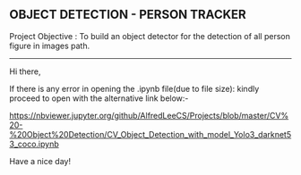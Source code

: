 ## OBJECT DETECTION - PERSON TRACKER 

Project Objective : To build an object detector for the detection of all person figure in images path.


--------------------------------------------------------------------------------------

Hi there,

If there is any error in opening the .ipynb file(due to file size): kindly proceed to open with the alternative link below:-

https://nbviewer.jupyter.org/github/AlfredLeeCS/Projects/blob/master/CV%20-%20Object%20Detection/CV_Object_Detection_with_model_Yolo3_darknet53_coco.ipynb


Have a nice day!
